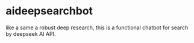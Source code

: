 # aideepsearchbot
like a same a robust deep research, this is a functional chatbot for search by deepseek AI API. 
